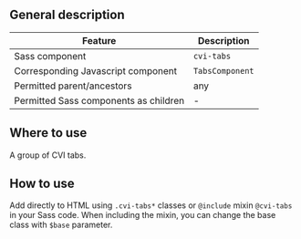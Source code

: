 ## General description

| Feature                               | Description     |
|---------------------------------------|-----------------|
| Sass component                        | `cvi-tabs`      |
| Corresponding Javascript component    | `TabsComponent` |
| Permitted parent/ancestors            | any             |
| Permitted Sass components as children | -               |

## Where to use

A group of CVI tabs.

## How to use

Add directly to HTML using `.cvi-tabs*` classes or `@include` mixin `@cvi-tabs` in your Sass code. When including the mixin, you can change the base class with `$base` parameter.
